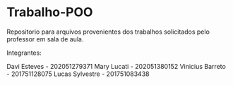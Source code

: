 # Trabalho-POO
Repositorio para arquivos provenientes dos trabalhos solicitados pelo professor em sala de aula.


Integrantes: 

Davi Esteves - 202051279371
Mary Lucati - 202051380152
Vinicius Barreto - 201751128075
Lucas Sylvestre - 201751083438
